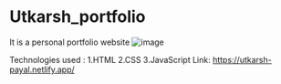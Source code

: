 # Utkarsh_portfolio
It is a personal portfolio website
![image](https://github.com/utkarshpayal/Utkarsh_portfolio/assets/104209135/7442b167-e2a4-46e7-a0be-e9b22b22e344)

Technologies used : 
                      1.HTML
                      2.CSS
                      3.JavaScript
Link: https://utkarsh-payal.netlify.app/
